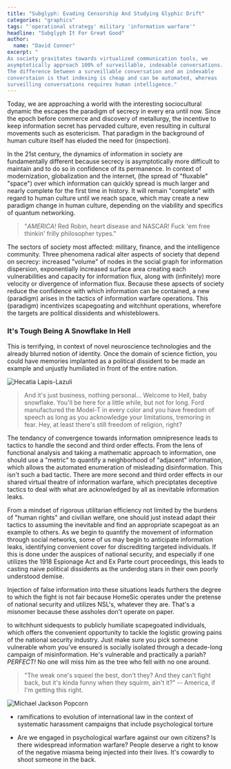 ```yaml
---
title: "Subglyph: Evading Censorship And Studying Glyphic Drift"
categories: "graphics"
tags: "'operational strategy' military 'information warfare'"
headline: "Subglyph It For Great Good"
author:
  name: "David Conner"
excerpt: "
As society gravitates towards virtualized communication tools, we
asymptotically approach 100% of surveillable, indexable conversations.
The difference between a surveillable conversation and an indexable
converstaion is that indexing is cheap and can be automated, whereas
surveilling conversations requires human intelligence."
---
```


Today, we are approaching a world with the interesting sociocultural
dynamic the escapes the paradigm of secrecy in every era until
now. Since the epoch before commerce and discovery of metallurgy, the
incentive to keep information secret has pervaded culture, even
resulting in cultural movements such as esotericism. That paradigm in
the background of human culture itself has eluded the need for
(inspection).

In the 21st century, the dynamics of information in society are
fundamentally different because secrecy is asymptotically more
difficult to maintain and to do so in confidence of its permanence. In
context of modernization, globalization and the internet, (the spread
of "fluxable" "space") over which information can quickly spread is
much larger and nearly complete for the first time in history. It will
remain "complete" with regard to human culture until we reach space,
which may create a new paradigm change in human culture, depending on
the viability and specifics of quantum networking.

> "*AMERICA!* Red Robin, heart disease and NASCAR! Fuck 'em free
> thinkin' frilly philosopher types."

The sectors of society most affected: military, finance, and the
intelligence community. Three phenomena radical alter aspects of
society that depend on secrecy: increased "volume" of nodes in the
social graph for information dispersion, exponentially increased
surface area creating each vulnerabilities and capacity for
information flux, along with (infinitely) more velocity or divergence
of information flux. Because these apsects of society reduce the
confidence with which information can be contained, a new (paradigm)
arises in the tactics of information warfare operations. This
(paradigm) incentivizes scapegoating and witchhunt operations,
wherefore the targets are political dissidents and whisteblowers.

### It's Tough Being A Snowflake In Hell

This is terrifying, in context of novel neuroscience technologies and
the already blurred notion of identity. Once the domain of science
fiction, you could have memories implanted as a political dissident to
be made an example and unjustly humiliated in front of the entire
nation.

![Hecatia Lapis-Lazuli]()

> And it's just business, nothing personal... Welcome to Hell, baby
> snowflake. You'll be here for a little while, but not for long. Ford
> manufactured the Model-T in every color and you have freedom of
> speech as long as you acknowledge your limitations, tremoring in
> fear. Hey, at least there's still freedom of religion, right?

The tendancy of convergence towards information omnipresence leads to
tactics to handle the second and third order effects. From the lens of
functional analysis and taking a mathematic approach to information,
one should use a "metric" to quantify a neighborhood of "adjacent"
information, which allows the automated enumeration of misleading
disinformation. This isn't such a bad tactic. There are more second
and third order effects in our shared virtual theatre of information
warfare, which preciptates deceptive tactics to deal with what are
acknowledged by all as inevitable information leaks.

From a mindset of rigorous utilitarian efficiency not limited by the
burdens of "human rights" and civilian welfare, one should just
instead adapt their tactics to assuming the inevitable and find an
appropriate scapegoat as an example to others. As we begin to quantify
the movement of information through social networks, some of us may
begin to anticipate information leaks, identifying convenient cover
for discrediting targeted individuals. If this is done under the
auspices of national security, and especially if one utilizes the 1918
Espionage Act and Ex Parte court proceedings, this leads to casting
naive political dissidents as the underdog stars in their own poorly
understood demise.

Injection of false information into these situations leads furthers
the degree to which the fight is not fair because HomeSic operates
under the pretense of national security and utilizes NSL's, whatever
they are. That's a misnomer because these assholes don't operate on
paper.


to witchhunt sidequests to publicly humiliate scapegoated individuals,
which offers the convenient opportunity to tackle the logistic growing
pains of the national security industry. Just make sure you pick
someone vulnerable whom you've ensured is socially isolated through a
decade-long campaign of misinformation. He's vulnerable and
practically a pariah?  *PERFECT!* No one will miss him as the tree who
fell with no one around.

> "The weak one's squeel the best, don't they? And they can't fight
> back, but it's kinda funny when they squirm, ain't it?" -- America,
> if I'm getting this right.

![Michael Jackson Popcorn]()

- ramifications to evolution of international law in the context of
  systematic harassment campaigns that include psychological torture

- Are we engaged in psychological warfare against our own citizens?
  Is there widespread information warfare? People deserve a right to
  know of the negative miasma being injected into their lives. It's
  cowardly to shoot someone in the back.
